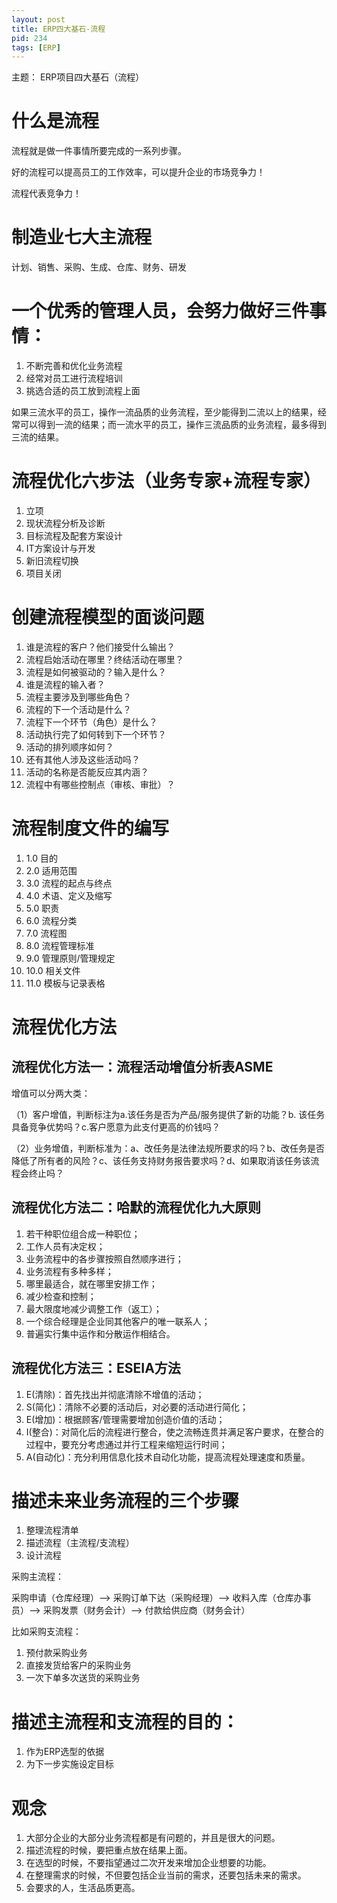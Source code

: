 ```yaml
---
layout: post
title: ERP四大基石-流程
pid: 234
tags: [ERP]
---
```


主题： ERP项目四大基石（流程）

# 什么是流程

流程就是做一件事情所要完成的一系列步骤。

好的流程可以提高员工的工作效率，可以提升企业的市场竞争力！

流程代表竞争力！

# 制造业七大主流程

计划、销售、采购、生成、仓库、财务、研发

# 一个优秀的管理人员，会努力做好三件事情：

1. 不断完善和优化业务流程
2. 经常对员工进行流程培训
3. 挑选合适的员工放到流程上面

如果三流水平的员工，操作一流品质的业务流程，至少能得到二流以上的结果，经常可以得到一流的结果；而一流水平的员工，操作三流品质的业务流程，最多得到三流的结果。

# 流程优化六步法（业务专家+流程专家）

1. 立项
2. 现状流程分析及诊断
3. 目标流程及配套方案设计
4. IT方案设计与开发
5. 新旧流程切换
6. 项目关闭

# 创建流程模型的面谈问题

1. 谁是流程的客户？他们接受什么输出？
2. 流程启始活动在哪里？终结活动在哪里？
3. 流程是如何被驱动的？输入是什么？
4. 谁是流程的输入者？
5. 流程主要涉及到哪些角色？
6. 流程的下一个活动是什么？
7. 流程下一个环节（角色）是什么？
8. 活动执行完了如何转到下一个环节？
9. 活动的排列顺序如何？
10. 还有其他人涉及这些活动吗？
11. 活动的名称是否能反应其内涵？
12. 流程中有哪些控制点（审核、审批）？
	
	
# 流程制度文件的编写

1. 1.0 目的
2. 2.0 适用范围
3. 3.0 流程的起点与终点
4. 4.0 术语、定义及缩写
5. 5.0 职责
6. 6.0 流程分类
7. 7.0 流程图
8. 8.0 流程管理标准
9. 9.0 管理原则/管理规定
10. 10.0 相关文件
11. 11.0 模板与记录表格

# 流程优化方法


## 流程优化方法一：流程活动增值分析表ASME

增值可以分两大类：

（1）客户增值，判断标注为a.该任务是否为产品/服务提供了新的功能？b. 该任务具备竞争优势吗？c.客户愿意为此支付更高的价钱吗？

（2）业务增值，判断标准为：a、改任务是法律法规所要求的吗？b、改任务是否降低了所有者的风险？c、该任务支持财务报告要求吗？d、如果取消该任务该流程会终止吗？



## 流程优化方法二：哈默的流程优化九大原则

1. 若干种职位组合成一种职位；
2. 工作人员有决定权；
3. 业务流程中的各步骤按照自然顺序进行；
4. 业务流程有多种多样；
5. 哪里最适合，就在哪里安排工作；
6. 减少检查和控制；
7. 最大限度地减少调整工作（返工）；
8. 一个综合经理是企业同其他客户的唯一联系人；
9. 普遍实行集中运作和分散运作相结合。
	
	
## 流程优化方法三：ESEIA方法

1. E(清除)：首先找出并彻底清除不增值的活动；
2. S(简化)：清除不必要的活动后，对必要的活动进行简化；
3. E(增加)：根据顾客/管理需要增加创造价值的活动；
4. I(整合)：对简化后的流程进行整合，使之流畅连贯并满足客户要求，在整合的过程中，要充分考虑通过并行工程来缩短运行时间；
5. A(自动化)：充分利用信息化技术自动化功能，提高流程处理速度和质量。
	
	
# 描述未来业务流程的三个步骤

1. 整理流程清单
2. 描述流程（主流程/支流程）
3. 设计流程


采购主流程：

采购申请（仓库经理）--> 采购订单下达（采购经理）--> 收料入库（仓库办事员）--> 采购发票（财务会计）--> 付款给供应商（财务会计）

比如采购支流程：

1. 预付款采购业务
2. 直接发货给客户的采购业务
3. 一次下单多次送货的采购业务
	
	
# 描述主流程和支流程的目的：

1. 作为ERP选型的依据
2. 为下一步实施设定目标
	
	
	
# 观念

1. 大部分企业的大部分业务流程都是有问题的，并且是很大的问题。
2. 描述流程的时候，要把重点放在结果上面。
3. 在选型的时候，不要指望通过二次开发来增加企业想要的功能。
4. 在整理需求的时候，不但要包括企业当前的需求，还要包括未来的需求。
5. 会要求的人，生活品质更高。


